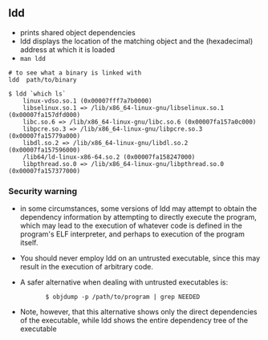 ## ldd

- prints shared object dependencies
- ldd displays the location of the matching object and the (hexadecimal) address
  at which it is loaded
- `man ldd`

```
# to see what a binary is linked with
ldd  path/to/binary

$ ldd `which ls`
    linux-vdso.so.1 (0x00007fff7a7b0000)
    libselinux.so.1 => /lib/x86_64-linux-gnu/libselinux.so.1 (0x00007fa157dfd000)
    libc.so.6 => /lib/x86_64-linux-gnu/libc.so.6 (0x00007fa157a0c000)
    libpcre.so.3 => /lib/x86_64-linux-gnu/libpcre.so.3 (0x00007fa15779a000)
    libdl.so.2 => /lib/x86_64-linux-gnu/libdl.so.2 (0x00007fa157596000)
    /lib64/ld-linux-x86-64.so.2 (0x00007fa158247000)
    libpthread.so.0 => /lib/x86_64-linux-gnu/libpthread.so.0 (0x00007fa157377000)
```

### Security warning

- in some circumstances, some versions of ldd may attempt to obtain the
  dependency information by attempting to directly execute the program, which
  may lead to the execution of whatever code is defined in the program's ELF
  interpreter, and perhaps to execution of the program itself.
- You should never employ ldd on an untrusted executable, since this may result
  in the execution of arbitrary code.
- A safer alternative when dealing with untrusted executables is:

             $ objdump -p /path/to/program | grep NEEDED

- Note, however, that this alternative shows only the direct dependencies of the
  executable, while ldd shows the entire dependency tree of the executable
